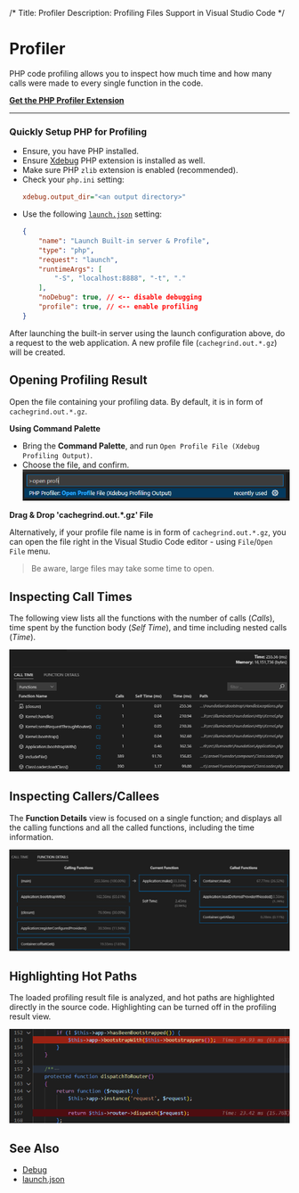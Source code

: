 /*
Title: Profiler
Description: Profiling Files Support in Visual Studio Code
*/

# Profiler

PHP code profiling allows you to inspect how much time and how many calls were made to every single function in the code.

[**Get the PHP Profiler Extension**](https://marketplace.visualstudio.com/items?itemName=DEVSENSE.profiler-php-vscode)

---

### Quickly Setup PHP for Profiling

- Ensure, you have PHP installed.
- Ensure [Xdebug](https://xdebug.org/docs/install) PHP extension is installed as well.
- Make sure PHP `zlib` extension is enabled (recommended).
- Check your `php.ini` setting:
    ```ini
    xdebug.output_dir="<an output directory>"
    ```
- Use the following [`launch.json`](debug/launch-json) setting:
    ```json
    {
        "name": "Launch Built-in server & Profile",
        "type": "php",
        "request": "launch",
        "runtimeArgs": [
            "-S", "localhost:8888", "-t", "."
        ],
        "noDebug": true, // <-- disable debugging
        "profile": true, // <-- enable profiling
    }
    ```

After launching the built-in server using the launch configuration above, do a request to the web application. A new profile file (`cachegrind.out.*.gz`) will be created.

## Opening Profiling Result

Open the file containing your profiling data. By default, it is in form of `cachegrind.out.*.gz`.

**Using Command Palette**

- Bring the **Command Palette**, and run `Open Profile File (Xdebug Profiling Output)`.
- Choose the file, and confirm.
  ![open profiling file command](imgs/profiler-open-command.png)

**Drag & Drop 'cachegrind.out.\*.gz' File**

Alternatively, if your profile file name is in form of `cachegrind.out.*.gz`, you can open the file right in the Visual Studio Code editor - using `File`/`Open File` menu.

> Be aware, large files may take some time to open.

## Inspecting Call Times

The following view lists all the functions with the number of calls (_Calls_), time spent by the function body (_Self Time_), and time including nested calls (_Time_).

![profiling call times](imgs/profile-calltimes.png)

## Inspecting Callers/Callees

The **Function Details** view is focused on a single function; and displays all the calling functions and all the called functions, including the time information.

![profiling callers](imgs/profile-details.png)

## Highlighting Hot Paths

The loaded profiling result file is analyzed, and hot paths are highlighted directly in the source code. Highlighting can be turned off in the profiling result view.

![profiling hot path highlight](imgs/profile-highlight.png)

## See Also

- [Debug](debug)
- [launch.json](debug/launch-json)
